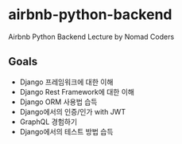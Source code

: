 # airbnb-python-backend

Airbnb Python Backend Lecture by Nomad Coders

## Goals

- Django 프레임워크에 대한 이해
- Django Rest Framework에 대한 이해
- Django ORM 사용법 습득
- Django에서의 인증/인가 with JWT
- GraphQL 경험하기
- Django에서의 테스트 방법 습득
